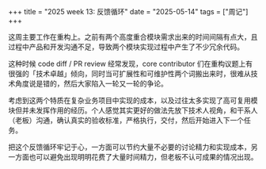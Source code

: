 +++
title = "2025 week 13: 反馈循环"
date = "2025-05-14"
tags = ["周记"]
+++

这周主要工作在重构上。之前有两个高度重合模块需求出来的时间间隔有点大，且过程中产品和开发沟通不足，导致两个模块实现过程中产生了不少冗余代码。

这种时候 code diff / PR review 经常发现，core contributor 们在重构议题上有很强的「技术卓越」倾向，同时当可扩展性和可维护性两个词搬出来时，很难从技术角度说是错的，然后大家陷入一轮又一轮的争论。

考虑到这两个特质在复杂业务项目中实现的成本，以及过往太多实现了高可复用模块但并未发挥作用的经历。个人感觉其实更好的做法先放下技术人视角，和干系人（老板）沟通，确认真实的验收标准，严格执行，交付，然后开始进入下一个任务。

把这个反馈循环牢记于心，一方面可以节约大量不必要的讨论精力和实现成本，另一方面也可以避免出现明明花费了大量时间精力，但老板不认可成果的情况出现。